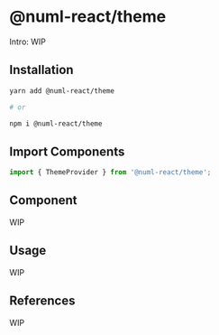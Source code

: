 # @numl-react/theme

Intro: WIP

## Installation

```sh
yarn add @numl-react/theme

# or

npm i @numl-react/theme
```

## Import Components

```jsx
import { ThemeProvider } from '@numl-react/theme';
```

## Component

WIP

## Usage

WIP

## References

WIP
